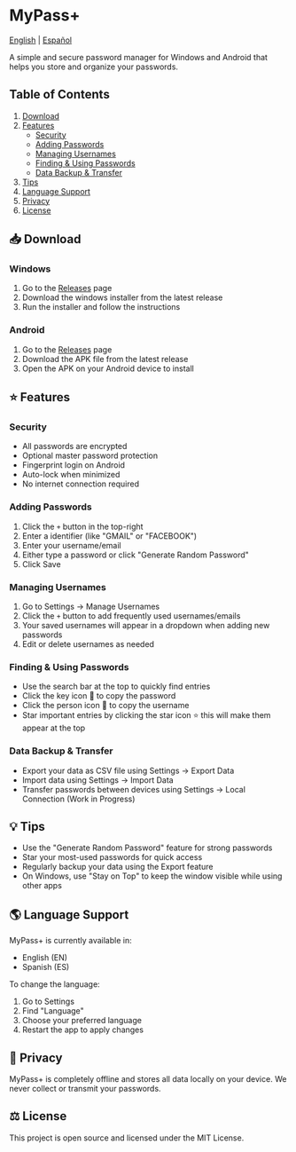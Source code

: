 # MyPass+

[English](README.md) | [Español](docs/README.es.md)

A simple and secure password manager for Windows and Android that helps you store and organize your passwords.

## Table of Contents
1. [Download](#-download)
2. [Features](#features)
   - [Security](#security)
   - [Adding Passwords](#adding-passwords)
   - [Managing Usernames](#managing-usernames)
   - [Finding & Using Passwords](#finding--using-passwords)
   - [Data Backup & Transfer](#data-backup--transfer)
3. [Tips](#-tips)
4. [Language Support](#-language-support)
5. [Privacy](#-privacy)
6. [License](#license)

## 📥 Download

### Windows
1. Go to the [Releases](../../releases) page
2. Download the windows installer from the latest release
3. Run the installer and follow the instructions

### Android
1. Go to the [Releases](../../releases) page
2. Download the APK file from the latest release
3. Open the APK on your Android device to install

## ⭐ Features

### Security
- All passwords are encrypted
- Optional master password protection
- Fingerprint login on Android
- Auto-lock when minimized
- No internet connection required

### Adding Passwords
1. Click the `+` button in the top-right
2. Enter a identifier (like "GMAIL" or "FACEBOOK")
3. Enter your username/email
4. Either type a password or click "Generate Random Password"
5. Click Save

### Managing Usernames
1. Go to Settings → Manage Usernames
2. Click the `+` button to add frequently used usernames/emails
3. Your saved usernames will appear in a dropdown when adding new passwords
4. Edit or delete usernames as needed

### Finding & Using Passwords
- Use the search bar at the top to quickly find entries
- Click the key icon 🔑 to copy the password
- Click the person icon 👤 to copy the username
- Star important entries by clicking the star icon ⭐ this will make them appear at the top

### Data Backup & Transfer
- Export your data as CSV file using Settings → Export Data
- Import data using Settings → Import Data
- Transfer passwords between devices using Settings → Local Connection (Work in Progress)

## 💡 Tips

- Use the "Generate Random Password" feature for strong passwords
- Star your most-used passwords for quick access
- Regularly backup your data using the Export feature
- On Windows, use "Stay on Top" to keep the window visible while using other apps

## 🌎 Language Support

MyPass+ is currently available in:
- English (EN)
- Spanish (ES)

To change the language:
1. Go to Settings
2. Find "Language"
3. Choose your preferred language
4. Restart the app to apply changes

## 🔐 Privacy

MyPass+ is completely offline and stores all data locally on your device. We never collect or transmit your passwords.

## ⚖️ License

This project is open source and licensed under the MIT License.
